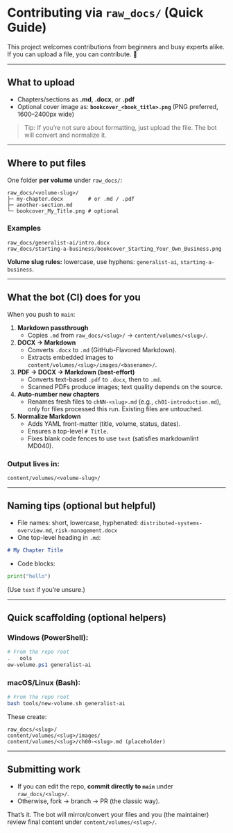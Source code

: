 # Contributing via `raw_docs/` (Quick Guide)

This project welcomes contributions from beginners and busy experts alike.
If you can upload a file, you can contribute. 🚀

---

## What to upload

- Chapters/sections as **.md**, **.docx**, or **.pdf**
- Optional cover image as: **`bookcover_<book_title>.png`** (PNG preferred, 1600–2400px wide)

> Tip: If you’re not sure about formatting, just upload the file. The bot will convert and normalize it.

---

## Where to put files

One folder **per volume** under `raw_docs/`:

```text
raw_docs/<volume-slug>/
├─ my-chapter.docx        # or .md / .pdf
├─ another-section.md
└─ bookcover_My_Title.png # optional
```

### Examples
```text
raw_docs/generalist-ai/intro.docx
raw_docs/starting-a-business/bookcover_Starting_Your_Own_Business.png
```

**Volume slug rules:** lowercase, use hyphens: `generalist-ai`, `starting-a-business`.

---

## What the bot (CI) does for you

When you push to `main`:

1. **Markdown passthrough**
   - Copies `.md` from `raw_docs/<slug>/` → `content/volumes/<slug>/`.
2. **DOCX → Markdown**
   - Converts `.docx` to `.md` (GitHub-Flavored Markdown).
   - Extracts embedded images to `content/volumes/<slug>/images/<basename>/`.
3. **PDF → DOCX → Markdown (best-effort)**
   - Converts text-based `.pdf` to `.docx`, then to `.md`.
   - Scanned PDFs produce images; text quality depends on the source.
4. **Auto-number new chapters**
   - Renames fresh files to `chNN-<slug>.md` (e.g., `ch01-introduction.md`), only for files processed this run. Existing files are untouched.
5. **Normalize Markdown**
   - Adds YAML front-matter (title, volume, status, dates).
   - Ensures a top-level `# Title`.
   - Fixes blank code fences to use `text` (satisfies markdownlint MD040).

### Output lives in:
```text
content/volumes/<volume-slug>/
```

---

## Naming tips (optional but helpful)

- File names: short, lowercase, hyphenated:
  `distributed-systems-overview.md`, `risk-management.docx`
- One top-level heading in `.md`:
```markdown
# My Chapter Title
```
- Code blocks:
```python
print("hello")
```
(Use `text` if you’re unsure.)

---

## Quick scaffolding (optional helpers)

### Windows (PowerShell):
```powershell
# From the repo root
.	ools
ew-volume.ps1 generalist-ai
```

### macOS/Linux (Bash):
```bash
# From the repo root
bash tools/new-volume.sh generalist-ai
```

These create:
```text
raw_docs/<slug>/
content/volumes/<slug>/images/
content/volumes/<slug>/ch00-<slug>.md (placeholder)
```

---

## Submitting work

- If you can edit the repo, **commit directly to `main`** under `raw_docs/<slug>/`.
- Otherwise, fork → branch → PR (the classic way).

That’s it. The bot will mirror/convert your files and you (the maintainer) review final content under `content/volumes/<slug>/`.
